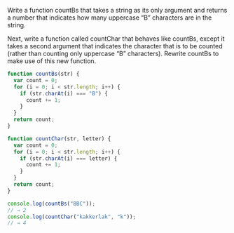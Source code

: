 Write a function countBs that takes a string as its only argument and returns a number that indicates how many uppercase “B” characters are in the string.

Next, write a function called countChar that behaves like countBs, except it takes a second argument that indicates the character that is to be counted (rather than counting only uppercase “B” characters). Rewrite countBs to make use of this new function.

```javascript
function countBs(str) {
  var count = 0;
  for (i = 0; i < str.length; i++) {
    if (str.charAt(i) === "B") {
      count += 1;
    }
  }
  return count;
}

function countChar(str, letter) {
  var count = 0;
  for (i = 0; i < str.length; i++) {
    if (str.charAt(i) === letter) {
      count += 1;
    }
  }
  return count;
}

console.log(countBs("BBC"));
// → 2
console.log(countChar("kakkerlak", "k"));
// → 4
```
